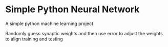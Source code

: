 # Simple Python Neural Network
A simple python machine learning project

Randomly guess synaptic weights and then use error to adjust the weights to align training and testing
